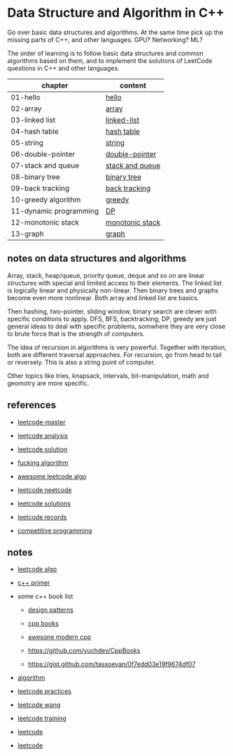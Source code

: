 # Data Structure and Algorithm in C++

Go over basic data structures and algorithms. At the same time pick up the missing parts of C++, and other languages. GPU? Networking? ML?

The order of learning is to follow basic data structures and common algorithms based on them, and to implement the solutions of LeetCode questions in C++ and other languages.

| chapter | content |
| ------- | ------- |
| 01-hello | [hello](https://github.com/un01s/code-exercises/tree/main/01-hello) |
| 02-array | [array](https://github.com/un01s/code-exercises/tree/main/02-array) |
| 03-linked list | [linked-list](https://github.com/un01s/code-exercises/tree/main/03-linkedlist) |
| 04-hash table | [hash table](https://github.com/un01s/code-exercises/tree/main/04-hashtable) |
| 05-string | [string](https://github.com/un01s/code-exercises/tree/main/05-string) |
| 06-double-pointer | [double-pointer](https://github.com/un01s/code-exercises/tree/main/06-doubleptr) |
| 07-stack and queue | [stack and queue](https://github.com/un01s/code-exercises/tree/main/07-stackqueue) |
| 08-binary tree | [binary tree](https://github.com/un01s/code-exercises/tree/main/08-binarytree) |
| 09-back tracking | [back tracking](https://github.com/un01s/code-exercises/tree/main/09-backtracking) |
| 10-greedy algorithm | [greedy](https://github.com/un01s/code-exercises/tree/main/10-greedy) |
| 11-dynamic programming | [DP](https://github.com/un01s/code-exercises/tree/main/11-dp) | 
| 12-monotonic stack | [monotonic stack](https://github.com/un01s/code-exercises/tree/main/12-monotonicStack) |
| 13-graph | [graph](https://github.com/un01s/code-exercises/tree/main/13-graph) |

## notes on data structures and algorithms

Array, stack, heap/queue, priority queue, deque and so on are linear structures with special and limited access to their elements. The linked list is logically linear and physically non-linear. Then binary trees and graphs become even more nonlinear. Both array and linked list are basics.
 
Then hashing, two-pointer, sliding window, binary search are clever with specific conditions to apply. DFS, BFS, backtracking, DP, greedy are just general ideas to deal with specific problems, somwhere they are very close to brute force that is the strength of computers. 

The idea of recursion in algorithms is very powerful. Together with iteration, both are different traversal approaches. For recursion, go from head to tail or reversely. This is also a string point of computer.

Other topics like tries, knapsack, intervals, bit-manipulation, math and geomotry are more specific.

## references

* [leetcode-master](https://github.com/youngyangyang04/leetcode-master)

* [leetcode analysis](https://github.com/wisdompeak/LeetCode)

* [leetcode solution](https://github.com/doocs/leetcode)

* [fucking algorithm](https://github.com/labuladong/fucking-algorithm)

* [awesome leetcode algo](https://github.com/hicodebear/awesome-leetcode-algorithm)

* [leetcode neetcode](https://github.com/neetcode-gh/leetcode)

* [leetcode solutions](https://github.com/purvasingh96/My-Leetcode-Solutions)

* [leetcode records](https://github.com/kk140906/leetcode_records)

* [competitive programming](https://github.com/cp-algorithms/cp-algorithms)

## notes

* [leetcode algo](https://github.com/doocs/leetcode)

* [c++ primer](https://github.com/pezy/CppPrimer)

* some c++ book list

  * [design patterns](https://github.com/pezy/DesignPatterns)

  * [cpp books](https://github.com/saeed771/cpp_book)

  * [awesone modern cpp](https://github.com/rigtorp/awesome-modern-cpp)

  * https://github.com/yuchdev/CppBooks

  * https://gist.github.com/tassoevan/0f7edd03e19f9674df07

* [algorithm](https://github.com/labuladong/fucking-algorithm)

* [leetcode practices](https://github.com/keineahnung2345/leetcode-cpp-practices)

* [leetcode wang](https://github.com/wind-liang/leetcode)

* [leetcode training](https://github.com/GardianT/leetcode-training)

* [leetcode](https://github.com/yunyanliluo/leetcode)

* [leetcode](https://github.com/hezhaojiang/leetcode-cpp/)

